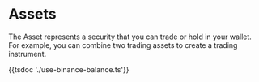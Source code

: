 # Assets

The Asset represents a security that you can trade or hold in your wallet. For example, you can combine two trading assets to create a trading instrument.

{{tsdoc './use-binance-balance.ts'}}
